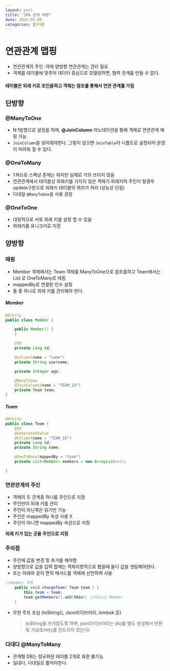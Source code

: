 ```yaml
---
layout: post
title: "JPA 관계 매핑"
date: 2022-05-08
categories: [JPA]
---
```


# 연관관계 맵핑

- 연관관계의 주인 :객체 양방향 연관관계는 관리 필요
- 객체를 테이블에 맞추어 데이터 중심으로 모델링하면, 협력 관계를 만들 수 없다.

#### 테이블은 외래 키로 조인을하고 객체는 참조를 통해서 연관 관계를 가짐

## 단방향

### @ManyToOne

- N:1방향으로 설정을 하며, **@JoinColumn** 어노테이션을 통해 객체로 연관관계 매핑 가능
- `JoinColumn`을 넣어줘야한다. 그렇지 않으면 `JoinTable`이 디폴트로 설정되어 운영이 어려워 질 수 있다.

### @OneToMany

- 1:N으로 스펙상 존재는 하지만 실제로 거의 쓰이지 않음
- 연관관계에서 테이블상 외래키를 가지지 않은 객체가 외래키의 주인이 될경우 update구문으로 외래키 테이블의 쿼리가 처리 (성능상 단점)
- 다대일 `@ManyToOne`을 사용 권장

### @OneToOne

- 대칭적으로 서로 외래 키를 설정 할 수 있음
- 외래키를 유니크키로 지정

## 양방향

### 매핑

- Member 객체에서는 Team 객체를 ManyToOne으로 참조를하고 Team에서는 List<Member> 로 OneToMany로 매핑
- mappedBy로 연결된 인수 설정
- 둘 중 하나로 외래 키를 관리해야 한다.

##### Member

```java
@Entity
public class Member {

    public Member() {
    }

    @Id
    private Long id;

    @Column(name = "name")
    private String username;

    private Integer age;

    @ManyToOne
    @JoinColumn(name = "TEAM_ID")
    private Team team;
}
```

##### Team

```java
@Entity
public class Team {
    @Id
    @GeneratedValue
    @Column(name = "TEAM_ID")
    private Long id;
    private String name;

    @OneToMany(mappedBy = "team")
    private List<Member> members = new ArrayList<>();

}
```

### 연관관계의 주인

- 객체의 두 관계중 하나를 주인으로 지정
- 주인만이 외래 키를 관리
- 주인이 아닌쪽은 읽기만 가능
- 주인은 mappedBy 속성 사용 X
- 주인이 아니면 mappedBy 속성으로 지정

**외래 키가 있는 곳을 주인으로 지정**

### 주의점

- 주인에 값을 변경 및 추가를 해야함
- 양방향으로 값을 입력 할때는 객체지향적으로 봤을때 둘다 값을 셋팅해야한다.
- 또는 아래와 같이 편의 메서드를 객체에 선언하여 사용

```java
//Member 객체
    public void changeTeam( Team team ) {
        this.team = team;
        team.getMembers().add(this); //this는 Member
    }
```

- 무한 루프 조심 (toString(), Json라이브러리, lombok 등)
  > toString을 쓰지않도록 하며, json라이브러리는 dto를 별도 생성해서 반환 및 가공(Entity를 건드리지 않는다)

### 다대다 @ManyToMany

- 관계형 DB는 정규화된 테이블 2개로 표현 불가능
- 일대다, 다대일로 풀어야한다.
